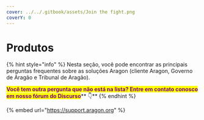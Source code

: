 ```yaml
---
cover: ../../.gitbook/assets/Join the fight.png
coverY: 0
---
```


# Produtos

{% hint style="info" %}
Nesta seção, você pode encontrar as principais perguntas frequentes sobre as soluções Aragon (cliente Aragon, Governo de Aragão e Tribunal de Aragão).

<mark style="color:purple;">**Você tem outra pergunta que não está na lista? Entre em contato conosco em nosso fórum do Discurso**</mark>** 👇**
{% endhint %}

{% embed url="https://support.aragon.org" %}
